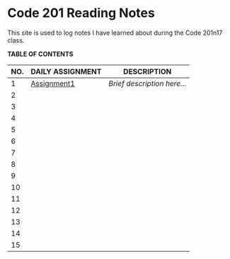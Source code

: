 # Code 201 Reading Notes

This site is used to log notes I have learned about during the Code 201n17 class.  

**TABLE OF CONTENTS**

| NO. | DAILY ASSIGNMENT | DESCRIPTION |
| --- | ---------------- | ----------- |
| 1 | [Assignment1](https://www.example.com) | *Brief description here...* |
| 2 | | |
| 3 | | |
| 4 | | |
| 5 | | |
| 6 | | |
| 7 | | |
| 8 | | |
| 9 | | |
| 10 | | |
| 11 | | |
| 12 | | |
| 13 | | |
| 14 | | |
| 15 | | |




